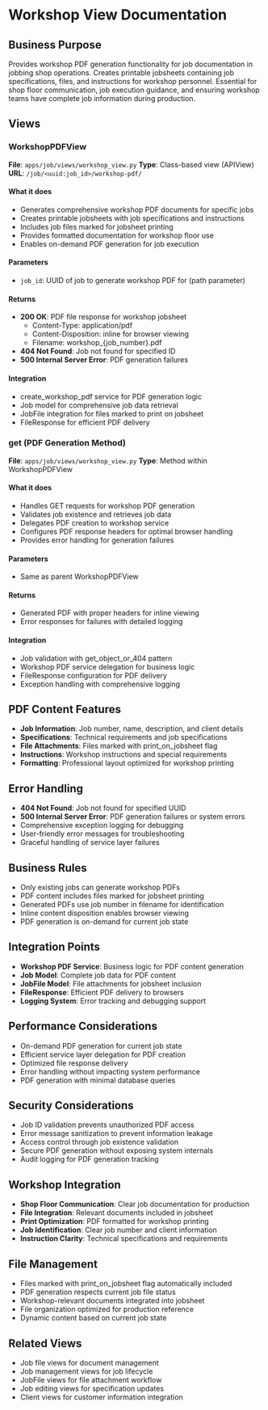 # Workshop View Documentation

## Business Purpose

Provides workshop PDF generation functionality for job documentation in jobbing shop operations. Creates printable jobsheets containing job specifications, files, and instructions for workshop personnel. Essential for shop floor communication, job execution guidance, and ensuring workshop teams have complete job information during production.

## Views

### WorkshopPDFView

**File**: `apps/job/views/workshop_view.py`
**Type**: Class-based view (APIView)
**URL**: `/job/<uuid:job_id>/workshop-pdf/`

#### What it does

- Generates comprehensive workshop PDF documents for specific jobs
- Creates printable jobsheets with job specifications and instructions
- Includes job files marked for jobsheet printing
- Provides formatted documentation for workshop floor use
- Enables on-demand PDF generation for job execution

#### Parameters

- `job_id`: UUID of job to generate workshop PDF for (path parameter)

#### Returns

- **200 OK**: PDF file response for workshop jobsheet
  - Content-Type: application/pdf
  - Content-Disposition: inline for browser viewing
  - Filename: workshop\_{job_number}.pdf
- **404 Not Found**: Job not found for specified ID
- **500 Internal Server Error**: PDF generation failures

#### Integration

- create_workshop_pdf service for PDF generation logic
- Job model for comprehensive job data retrieval
- JobFile integration for files marked to print on jobsheet
- FileResponse for efficient PDF delivery

### get (PDF Generation Method)

**File**: `apps/job/views/workshop_view.py`
**Type**: Method within WorkshopPDFView

#### What it does

- Handles GET requests for workshop PDF generation
- Validates job existence and retrieves job data
- Delegates PDF creation to workshop service
- Configures PDF response headers for optimal browser handling
- Provides error handling for generation failures

#### Parameters

- Same as parent WorkshopPDFView

#### Returns

- Generated PDF with proper headers for inline viewing
- Error responses for failures with detailed logging

#### Integration

- Job validation with get_object_or_404 pattern
- Workshop PDF service delegation for business logic
- FileResponse configuration for PDF delivery
- Exception handling with comprehensive logging

## PDF Content Features

- **Job Information**: Job number, name, description, and client details
- **Specifications**: Technical requirements and job specifications
- **File Attachments**: Files marked with print_on_jobsheet flag
- **Instructions**: Workshop instructions and special requirements
- **Formatting**: Professional layout optimized for workshop printing

## Error Handling

- **404 Not Found**: Job not found for specified UUID
- **500 Internal Server Error**: PDF generation failures or system errors
- Comprehensive exception logging for debugging
- User-friendly error messages for troubleshooting
- Graceful handling of service layer failures

## Business Rules

- Only existing jobs can generate workshop PDFs
- PDF content includes files marked for jobsheet printing
- Generated PDFs use job number in filename for identification
- Inline content disposition enables browser viewing
- PDF generation is on-demand for current job state

## Integration Points

- **Workshop PDF Service**: Business logic for PDF content generation
- **Job Model**: Complete job data for PDF content
- **JobFile Model**: File attachments for jobsheet inclusion
- **FileResponse**: Efficient PDF delivery to browsers
- **Logging System**: Error tracking and debugging support

## Performance Considerations

- On-demand PDF generation for current job state
- Efficient service layer delegation for PDF creation
- Optimized file response delivery
- Error handling without impacting system performance
- PDF generation with minimal database queries

## Security Considerations

- Job ID validation prevents unauthorized PDF access
- Error message sanitization to prevent information leakage
- Access control through job existence validation
- Secure PDF generation without exposing system internals
- Audit logging for PDF generation tracking

## Workshop Integration

- **Shop Floor Communication**: Clear job documentation for production
- **File Integration**: Relevant documents included in jobsheet
- **Print Optimization**: PDF formatted for workshop printing
- **Job Identification**: Clear job number and client information
- **Instruction Clarity**: Technical specifications and requirements

## File Management

- Files marked with print_on_jobsheet flag automatically included
- PDF generation respects current job file status
- Workshop-relevant documents integrated into jobsheet
- File organization optimized for production reference
- Dynamic content based on current job state

## Related Views

- Job file views for document management
- Job management views for job lifecycle
- JobFile views for file attachment workflow
- Job editing views for specification updates
- Client views for customer information integration
